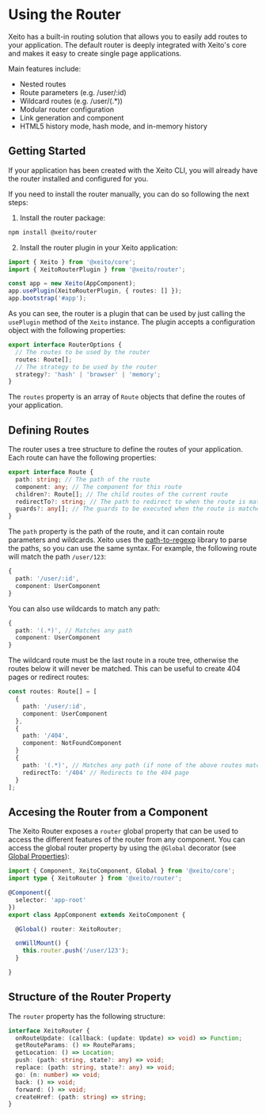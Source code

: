 # Using the Router

Xeito has a built-in routing solution that allows you to easily add routes to your application.
The default router is deeply integrated with Xeito's core and makes it easy to create single page applications.

Main features include:

- Nested routes
- Route parameters (e.g. /user/:id)
- Wildcard routes (e.g. /user/(.*))
- Modular router configuration
- Link generation and component
- HTML5 history mode, hash mode, and in-memory history

## Getting Started

If your application has been created with the Xeito CLI, you will already have the router installed and configured for you.

If you need to install the router manually, you can do so following the next steps:

1. Install the router package:

```bash
npm install @xeito/router
```

2. Install the router plugin in your Xeito application:

```typescript
import { Xeito } from '@xeito/core';
import { XeitoRouterPlugin } from '@xeito/router';

const app = new Xeito(AppComponent);
app.usePlugin(XeitoRouterPlugin, { routes: [] });
app.bootstrap('#app');
```

As you can see, the router is a plugin that can be used by just calling the `usePlugin` method of the `Xeito` instance.
The plugin accepts a configuration object with the following properties:

```typescript
export interface RouterOptions {
  // The routes to be used by the router
  routes: Route[];
  // The strategy to be used by the router
  strategy?: 'hash' | 'browser' | 'memory';
}
```

The `routes` property is an array of `Route` objects that define the routes of your application.

## Defining Routes

The router uses a tree structure to define the routes of your application.
Each route can have the following properties:

```typescript
export interface Route {
  path: string; // The path of the route
  component: any; // The component for this route
  children?: Route[]; // The child routes of the current route
  redirectTo?: string; // The path to redirect to when the route is matched
  guards?: any[]; // The guards to be executed when the route is matched
}
```

The `path` property is the path of the route, and it can contain route parameters and wildcards.
Xeito uses the [path-to-regexp](https://github.com/pillarjs/path-to-regexp) library to parse the paths, so you can use the same syntax.
For example, the following route will match the path `/user/123`:

```typescript
{
  path: '/user/:id',
  component: UserComponent
}
```
You can also use wildcards to match any path:

```typescript
{
  path: '(.*)', // Matches any path
  component: UserComponent
}
```
The wildcard route must be the last route in a route tree, otherwise the routes below it will never be matched.
This can be useful to create 404 pages or redirect routes:

```typescript
const routes: Route[] = [
  {
    path: '/user/:id',
    component: UserComponent
  },
  {
    path: '/404',
    component: NotFoundComponent
  }
  {
    path: '(.*)', // Matches any path (if none of the above routes match)
    redirectTo: '/404' // Redirects to the 404 page
  }
];
```

## Accesing the Router from a Component

The Xeito Router exposes a `router` global property that can be used to access the different features of the router from any component.
You can access the global router property by using the `@Global` decorator (see [Global Properties](../components/global)):

```typescript
import { Component, XeitoComponent, Global } from '@xeito/core';
import type { XeitoRouter } from '@xeito/router';

@Component({
  selector: 'app-root'
})
export class AppComponent extends XeitoComponent {

  @Global() router: XeitoRouter;

  onWillMount() {
    this.router.push('/user/123');
  }

}
```

## Structure of the Router Property

The `router` property has the following structure:

```typescript
interface XeitoRouter {
  onRouteUpdate: (callback: (update: Update) => void) => Function;
  getRouteParams: () => RouteParams;
  getLocation: () => Location;
  push: (path: string, state?: any) => void;
  replace: (path: string, state?: any) => void;
  go: (n: number) => void;
  back: () => void;
  forward: () => void;
  createHref: (path: string) => string;
}
```